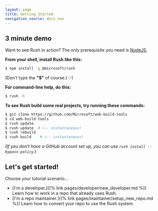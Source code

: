 ```yaml
---
layout: page
title: Getting Started
navigation_source: docs_nav
---
```


## 3 minute demo

Want to see Rush in action?  The only prerequisite you need is [NodeJS](https://github.com/nodejs/node).

**From your shell, install Rush like this:**
```sh
$ npm install -g @microsoft/rush
```

(Don't type the **"$"** of course.)  :-)

**For command-line help, do this:**
```sh
$ rush -h
```

**To see Rush build some real projects, try running these commands:**
```sh
$ git clone https://github.com/Microsoft/web-build-tools
$ cd web-build-tools
$ rush update
$ rush update  # <-- instantaneous!
$ rush rebuild
$ rush build    # <-- instantaneous!
```

_(If you don't have a GitHub account set up, you can use `rush install --bypass-policy`.)_

## Let's get started!

Choose your tutorial scenario...

- [I'm a developer.]({% link pages/developer/new_developer.md %}) Learn how to work in a repo that already uses Rush.
- [I'm a repo maintainer.]({% link pages/maintainer/setup_new_repo.md %})  Learn how to convert your repo to use the Rush system.

